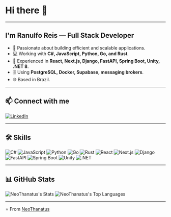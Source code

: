 # Hi there 👋
---
## I'm Ranulfo Reis — Full Stack Developer

- 🎯 Passionate about building efficient and scalable applications.
- 💻 Working with **C#, JavaScript, Python, Go, and Rust**.
- 🚀 Experienced in **React, Next.js, Django, FastAPI, Spring Boot, Unity, .NET 8**.
- 🗄 Using **PostgreSQL, Docker, Supabase, messaging brokers**.
- 🌐 Based in Brazil.

---

## 📫 Connect with me
[![LinkedIn](https://img.shields.io/badge/LinkedIn-blue?style=flat-square&logo=linkedin)](https://www.linkedin.com/in/ranulfo-reis)

---

## 🛠 Skills

![C#](https://img.shields.io/badge/C%23-239120?style=flat-square&logo=c-sharp&logoColor=white)
![JavaScript](https://img.shields.io/badge/JavaScript-F7DF1E?style=flat-square&logo=javascript&logoColor=black)
![Python](https://img.shields.io/badge/Python-3776AB?style=flat-square&logo=python&logoColor=white)
![Go](https://img.shields.io/badge/Go-00ADD8?style=flat-square&logo=go&logoColor=white)
![Rust](https://img.shields.io/badge/Rust-000000?style=flat-square&logo=rust&logoColor=white)
![React](https://img.shields.io/badge/React-20232A?style=flat-square&logo=react&logoColor=61DAFB)
![Next.js](https://img.shields.io/badge/Next.js-000000?style=flat-square&logo=next.js&logoColor=white)
![Django](https://img.shields.io/badge/Django-092E20?style=flat-square&logo=django&logoColor=white)
![FastAPI](https://img.shields.io/badge/FastAPI-009688?style=flat-square&logo=fastapi&logoColor=white)
![Spring Boot](https://img.shields.io/badge/Spring%20Boot-6DB33F?style=flat-square&logo=spring-boot&logoColor=white)
![Unity](https://img.shields.io/badge/Unity-100000?style=flat-square&logo=unity&logoColor=white)
![.NET](https://img.shields.io/badge/.NET-512BD4?style=flat-square&logo=dotnet&logoColor=white)

---

## 📊 GitHub Stats
![NeoThanatus's Stats](https://github-readme-stats.vercel.app/api?username=NeoThanatus&theme=vision-friendly-dark&show_icons=true&hide_border=true&count_private=true)
![NeoThanatus's Top Languages](https://github-readme-stats.vercel.app/api/top-langs/?username=NeoThanatus&theme=vision-friendly-dark&show_icons=true&hide_border=true&layout=compact)

---

⭐️ From [NeoThanatus](https://github.com/NeoThanatus)
